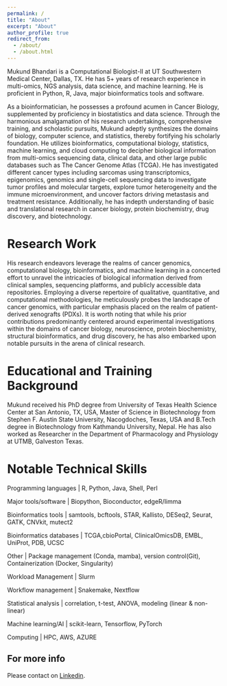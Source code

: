 ```yaml
---
permalink: /
title: "About"
excerpt: "About"
author_profile: true
redirect_from:
  - /about/
  - /about.html
---
```


Mukund Bhandari is a Computational Biologist-II at UT Southwestern Medical Center, Dallas, TX. He has 5+ years of research experience in multi-omics, NGS analysis, data science, and machine learning. He is proficient in Python, R, Java, major bioinformatics tools and software. 

As a bioinformatician, he possesses a profound acumen in Cancer Biology, supplemented by proficiency in biostatistics and data science. Through the harmonious amalgamation of his research undertakings, comprehensive training, and scholastic pursuits, Mukund adeptly synthesizes the domains of biology, computer science, and statistics, thereby fortifying his scholarly foundation. 
He utilizes bioinformatics, computational biology, statistics, machine learning, and cloud computing to decipher biological information from multi-omics sequencing data, clinical data, and other large public databases such as The Cancer Genome Atlas (TCGA). He has investigated different cancer types including sarcomas using transcriptomics, epigenomics, genomics and single-cell sequencing data to investigate tumor profiles and molecular targets, explore tumor heterogeneity and the immune microenvironment, and uncover factors driving metastasis and treatment resistance. Additionally, he has indepth understanding of basic and translational research in cancer biology, protein biochemistry, drug discovery, and biotechnology.

Research Work
======
His research endeavors leverage the realms of cancer genomics, computational biology, bioinformatics, and machine learning in a concerted effort to unravel the intricacies of biological information derived from clinical samples, sequencing platforms, and publicly accessible data repositories. Employing a diverse repertoire of qualitative, quantitative, and computational methodologies, he meticulously probes the landscape of cancer genomics, with particular emphasis placed on the realm of patient-derived xenografts (PDXs). It is worth noting that while his prior contributions predominantly centered around experimental investigations within the domains of cancer biology, neuroscience, protein biochemistry, structural bioinformatics, and drug discovery, he has also embarked upon notable pursuits in the arena of clinical research.

Educational and Training Background
======

Mukund received his PhD degree from University of Texas Health Science Center at San Antonio, TX, USA, Master of Science in Biotechnology from Stephen F. Austin State University, Nacogdoches, Texas, USA and B.Tech degree in Biotechnology from Kathmandu University, Nepal. He has also worked as Researcher in the Department of Pharmacology and Physiology at UTMB, Galveston Texas.

Notable Technical Skills
======

Programming languages    | R, Python, Java, Shell, Perl

Major tools/software     | Biopython, Bioconductor, edgeR/limma

Bioinformatics tools     | samtools, bcftools, STAR, Kallisto, DESeq2, Seurat, GATK, CNVkit, mutect2

Bioinformatics databases | TCGA,cbioPortal, ClinicalOmicsDB, EMBL, UniProt, PDB, UCSC

Other                    | Package management (Conda, mamba), version control(Git), Containerization (Docker, Singularity)

Workload Management      | Slurm

Workflow management      | Snakemake, Nextflow

Statistical analysis     | correlation, t-test, ANOVA, modeling (linear & non-linear)

Machine learning/AI      | scikit-learn, Tensorflow, PyTorch

Computing                | HPC, AWS, AZURE

For more info
------
Please contact on [Linkedin](https://www.linkedin.com/in/mukundbhandari/).

